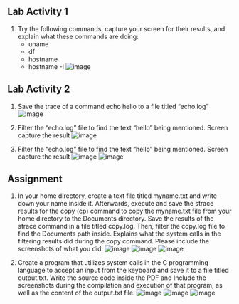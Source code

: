 
## Lab Activity 1
1. Try the following commands, capture your screen for their results, and explain what these commands are doing: 
	- uname
	- df
	- hostname
	- hostname -I
![image](https://github.com/ramzyizza/Computer-System-and-Networking-Lab/assets/89899122/58b4f109-51ea-4ecf-90ad-f50b1eb131c0)

## Lab Activity 2
1. Save the trace of a command echo hello to a file titled “echo.log”
![image](https://github.com/ramzyizza/Computer-System-and-Networking-Lab/assets/89899122/bd7a24ca-9b20-4e92-ba93-3c1496ab6b41)

2. Filter the “echo.log” file to find the text “hello” being mentioned. Screen capture the result
![image](https://github.com/ramzyizza/Computer-System-and-Networking-Lab/assets/89899122/8a0c9bb2-858d-40dd-a009-481a60ac31ed)

3. Filter the “echo.log” file to find the text “hello” being mentioned. Screen capture the result
![image](https://github.com/ramzyizza/Computer-System-and-Networking-Lab/assets/89899122/43102078-8dc5-40d5-84ec-f65cd67f1761)
![image](https://github.com/ramzyizza/Computer-System-and-Networking-Lab/assets/89899122/e9e1e4d2-59d1-4973-be83-43f88bf8b192)


## Assignment
1. In your home directory, create a text file titled myname.txt and write down your name inside it. Afterwards, execute and save the strace results for the copy (cp) command to copy the myname.txt file from your home directory to the Documents directory. Save the results of the strace command in a file titled copy.log. Then, filter the copy.log file to find the Documents path inside. Explains what the system calls in the filtering results did during the copy command. Please include the screenshots of what you did.
![image](https://github.com/ramzyizza/Computer-System-and-Networking-Lab/assets/89899122/b233fb2e-10d5-4606-9610-0fcaed0469c1)
![image](https://github.com/ramzyizza/Computer-System-and-Networking-Lab/assets/89899122/41fd6a75-d233-489d-be38-5878fc960924)
![image](https://github.com/ramzyizza/Computer-System-and-Networking-Lab/assets/89899122/3c5ac69a-2702-4e91-b6c6-391c0a948316)

3. Create a program that utilizes system calls in the C programming language to accept an input from the keyboard and save it to a file titled output.txt. Write the source code inside the PDF and Include the screenshots during the compilation and execution of that program, as well as the content of the output.txt file.
![image](https://github.com/ramzyizza/Computer-System-and-Networking-Lab/assets/89899122/f50d5360-eefd-41cc-9ea6-1aa3ffc21a59)
![image](https://github.com/ramzyizza/Computer-System-and-Networking-Lab/assets/89899122/69c944c5-5897-477f-bf97-0d7569599787)
![image](https://github.com/ramzyizza/Computer-System-and-Networking-Lab/assets/89899122/f9f01b78-a37a-43e5-8a12-0a427059a065)
